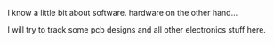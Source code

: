 I know a little bit about software. hardware on the other hand...

I will try to track some pcb designs and all other electronics stuff here.
